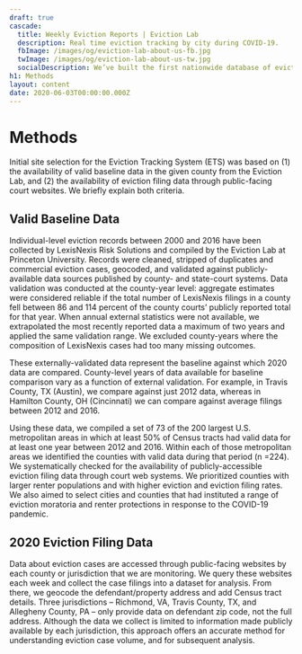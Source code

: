 ```yaml
---
draft: true
cascade:
  title: Weekly Eviction Reports | Eviction Lab
  description: Real time eviction tracking by city during COVID-19.
  fbImage: /images/og/eviction-lab-about-us-fb.jpg
  twImage: /images/og/eviction-lab-about-us-tw.jpg
  socialDescription: We’ve built the first nationwide database of evictions.
h1: Methods
layout: content
date: 2020-06-03T00:00:00.000Z
---
```

# Methods

Initial site selection for the Eviction Tracking System (ETS) was based on (1) the availability of valid baseline data in the given county from the Eviction Lab, and (2) the availability of eviction filing data through public-facing court websites. We briefly explain both criteria.

## Valid Baseline Data

Individual-level eviction records between 2000 and 2016 have been collected by LexisNexis Risk Solutions and compiled by the Eviction Lab at Princeton University. Records were cleaned, stripped of duplicates and commercial eviction cases, geocoded, and validated against publicly-available data sources published by county- and state-court systems. Data validation was conducted at the county-year level: aggregate estimates were considered reliable if the total number of LexisNexis filings in a county fell between 86 and 114 percent of the county courts’ publicly reported total for that year. When annual external statistics were not available, we extrapolated the most recently reported data a maximum of two years and applied the same validation range. We excluded county-years where the composition of LexisNexis cases had too many missing outcomes. 

These externally-validated data represent the baseline against which 2020 data are compared. County-level years of data available for baseline comparison vary as a function of external validation. For example, in Travis County, TX (Austin), we compare against just 2012 data, whereas in Hamilton County, OH (Cincinnati) we can compare against average filings between 2012 and 2016. 

Using these data, we compiled a set of 73 of the 200 largest U.S. metropolitan areas in which at least 50% of Census tracts had valid data for at least one year between 2012 and 2016. Within each of those metropolitan areas we identified the counties with valid data during that period (n =224). We systematically checked for the availability of publicly-accessible eviction filing data through court web systems. We prioritized counties with larger renter populations and with higher eviction and eviction filing rates. We also aimed to select cities and counties that had instituted a range of eviction moratoria and renter protections in response to the COVID-19 pandemic.

## 2020 Eviction Filing Data

Data about eviction cases are accessed through public-facing websites by each county or jurisdiction that we are monitoring. We query these websites each week and collect the case filings into a dataset for analysis. From there, we geocode the defendant/property address and add Census tract details. Three jurisdictions – Richmond, VA, Travis County, TX, and Allegheny County, PA – only provide data on defendant zip code, not the full address. Although the data we collect is limited to information made publicly available by each jurisdiction, this approach offers an accurate method for understanding eviction case volume, and for subsequent analysis.